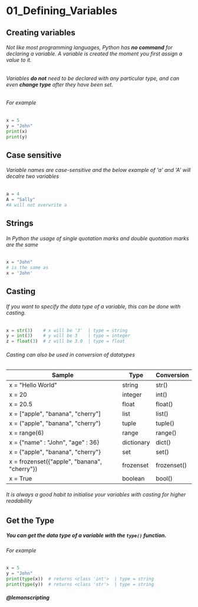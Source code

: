 # 01_Defining_Variables

## Creating variables
###### Not like most programming languages, Python has __no command__ for declaring a variable. A variable is created the moment you first assign a value to it.

###### Variables __do not__ need to be declared with any particular type, and can even __change type__ after they have been set.

###### For example
```python
x = 5
y = "John"
print(x)
print(y)
```

## Case sensitive
###### Variable names are case-sensitive and the below example of 'a' and 'A' will decalre two variables

```python
a = 4
A = "Sally"
#A will not overwrite a
```

## Strings
###### In Python the usage of single quotation marks and double quotation marks are the same 
```python
x = "John"
# is the same as
x = 'John'
```

## Casting
###### If you want to specify the data type of a variable, this can be done with casting.
```python
x = str(3)    # x will be '3'  | type = string
y = int(3)    # y will be 3    | type = integer
z = float(3)  # z will be 3.0  | type = float
```
###### Casting can also be used in conversion of datatypes

| Sample | Type | Conversion |
| ---------|----------|----------|
| x = "Hello World"	 | string | str() |
| x = 20 | integer | int() |
| x = 20.5 | float | float() |
| x = ["apple", "banana", "cherry"] | list | list() |
| x = ("apple", "banana", "cherry") | tuple | tuple() |
| x = range(6) | range | range() |
| x = {"name" : "John", "age" : 36} | dictionary | dict() |
| x = {"apple", "banana", "cherry"} | set | set() |
| x = frozenset({"apple", "banana", "cherry"}) | frozenset | frozenset() |
| x = True | boolean | bool() |

###### It is always a good habit to initialise your variables with casting for higher readability

## Get the Type
##### You can get the data type of a variable with the ```type()``` function.
###### For example
```python
x = 5
y = "John"
print(type(x))  # returns <class 'int'>  | type = string
print(type(y))  # returns <class 'str'>  | type = string 
```

##### @lemonscripting
